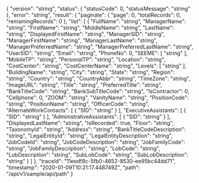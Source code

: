 {
  "version": "string",
  "status": {
    "statusCode": 0,
    "statusMessage": "string"
  },
  "error": "string",
  "result": {
    "paginate": {
      "page": 0,
      "totalRecords": 0,
      "remainingRecords": 0
    },
    "list": [
      {
        "FullName": "string",
        "ManagerName": "string",
        "FirstName": "string",
        "MiddleName": "string",
        "LastName": "string",
        "DisplayedFirstName": "string",
        "ManagerSID": "string",
        "ManagerFirstName": "string",
        "ManagerLastName": "string",
        "ManagerPreferredName": "string",
        "ManagerPreferredLastName": "string",
        "UserSID": "string",
        "Email": "string",
        "PhoneNo": 0,
        "SEEME": [
          "string"
        ],
        "MobileTP": "string",
        "PersonalTP": "string",
        "Location": "string",
        "CostCenter": "string",
        "CostCenterName": "string",
        "Levels": [
          "string"
        ],
        "BuildingName": "string",
        "City": "string",
        "State": "string",
        "Region": "string",
        "Country": "string",
        "CountryAbbr": "string",
        "TimeZone": "string",
        "ImageURL": "string",
        "Title": "string",
        "PreferredTitle": "string",
        "BankTitleCode": "string",
        "BankSubTitleCode": "string",
        "IsContractor": 0,
        "Cellphone": 0,
        "ZOOM": "string",
        "VanityName": "string",
        "PositionCode": "string",
        "PositionName": "string",
        "OfficerCode": "string",
        "AlternateWorkContacts": [
          {
            "SID": "string"
          }
        ],
        "ExecutiveAssistants": [
          {
            "SID": "string"
          }
        ],
        "AdministrativeAssistants": [
          {
            "SID": "string"
          }
        ],
        "DisplayedLastName": "string",
        "IsRecorded": true,
        "Floor": "string",
        "TaxonomyId": "string",
        "Address": "string",
        "BankTitleCodeDescription": "string",
        "LegalEntityId": "string",
        "LegalEntityDescription": "string",
        "JobCodeId": "string",
        "JobCodeDescription": "string",
        "JobFamilyCode": "string",
        "JobFamilyDescription": "string",
        "LobCode": "string",
        "LobDescription": "string",
        "SubLobCode": "string",
        "SubLobDescription": "string"
      }
    ]
  },
  "traceId": "11eedf8c-5fb0-4652-8530-ee95bc44dd71",
  "timestamp": "2020-01-09T10:21:17.448749Z",
  "path": "/api/v1/sample/api/path"
}

